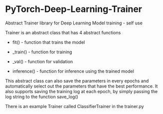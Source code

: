 # PyTorch-Deep-Learning-Trainer
Abstract Trainer library for Deep Learning Model training - self use

Trainer is an abstract class that has 4 abstract functions

*  fit() - function that trains the model

*  _train() - function for training

*  _val() - function for validation

*  inference() - function for inference using the trained model

This abstract class can also save the parameters in every epochs and automatically select out the parameters that have the best performance. 
It also supports saving the training log at each epoch, by simply passing the log string to the function save_log()

There is an example Trainer called ClassifierTrainer in the trainer.py
